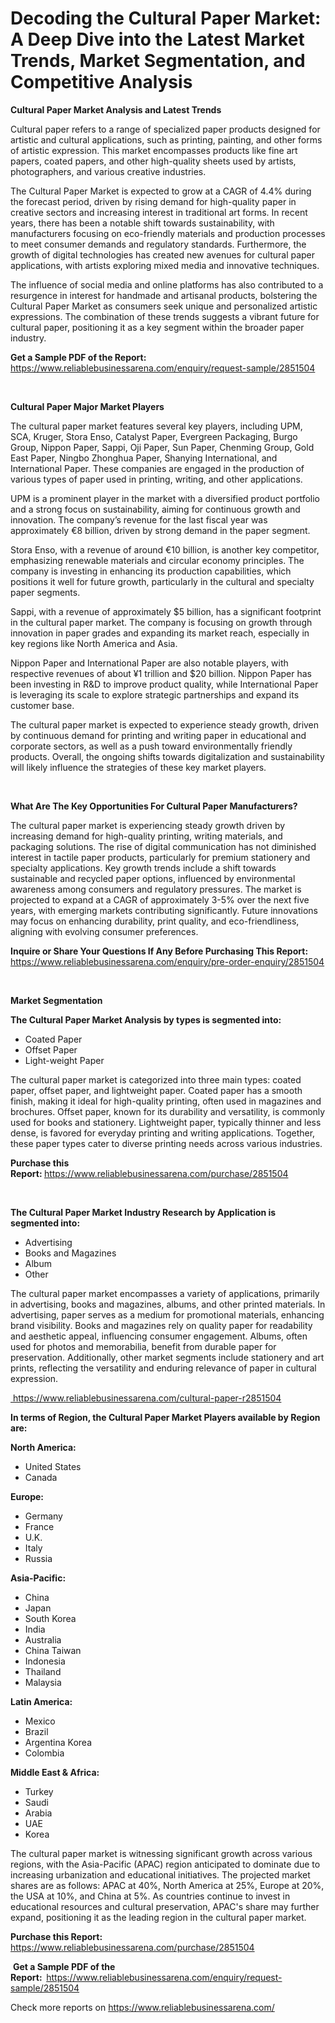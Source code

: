 <p><h1>Decoding the Cultural Paper Market: A Deep Dive into the Latest Market Trends, Market Segmentation, and Competitive Analysis</h1></p><p><strong>Cultural Paper Market Analysis and Latest Trends</strong></p>
<p><p>Cultural paper refers to a range of specialized paper products designed for artistic and cultural applications, such as printing, painting, and other forms of artistic expression. This market encompasses products like fine art papers, coated papers, and other high-quality sheets used by artists, photographers, and various creative industries.</p><p>The Cultural Paper Market is expected to grow at a CAGR of 4.4% during the forecast period, driven by rising demand for high-quality paper in creative sectors and increasing interest in traditional art forms. In recent years, there has been a notable shift towards sustainability, with manufacturers focusing on eco-friendly materials and production processes to meet consumer demands and regulatory standards. Furthermore, the growth of digital technologies has created new avenues for cultural paper applications, with artists exploring mixed media and innovative techniques.</p><p>The influence of social media and online platforms has also contributed to a resurgence in interest for handmade and artisanal products, bolstering the Cultural Paper Market as consumers seek unique and personalized artistic expressions. The combination of these trends suggests a vibrant future for cultural paper, positioning it as a key segment within the broader paper industry.</p></p>
<p><strong>Get a Sample PDF of the Report:&nbsp;</strong> <a href="https://www.reliablebusinessarena.com/enquiry/request-sample/2851504?utm_campaign=1948&utm_medium=2&utm_source=Github&utm_content=ia&utm_term=11032025&utm_id=cultural-paper">https://www.reliablebusinessarena.com/enquiry/request-sample/2851504</a></p>
<p>&nbsp;</p>
<p><strong>Cultural Paper Major Market Players</strong></p>
<p><p>The cultural paper market features several key players, including UPM, SCA, Kruger, Stora Enso, Catalyst Paper, Evergreen Packaging, Burgo Group, Nippon Paper, Sappi, Oji Paper, Sun Paper, Chenming Group, Gold East Paper, Ningbo Zhonghua Paper, Shanying International, and International Paper. These companies are engaged in the production of various types of paper used in printing, writing, and other applications.</p><p>UPM is a prominent player in the market with a diversified product portfolio and a strong focus on sustainability, aiming for continuous growth and innovation. The company’s revenue for the last fiscal year was approximately €8 billion, driven by strong demand in the paper segment.</p><p>Stora Enso, with a revenue of around €10 billion, is another key competitor, emphasizing renewable materials and circular economy principles. The company is investing in enhancing its production capabilities, which positions it well for future growth, particularly in the cultural and specialty paper segments.</p><p>Sappi, with a revenue of approximately $5 billion, has a significant footprint in the cultural paper market. The company is focusing on growth through innovation in paper grades and expanding its market reach, especially in key regions like North America and Asia.</p><p>Nippon Paper and International Paper are also notable players, with respective revenues of about ¥1 trillion and $20 billion. Nippon Paper has been investing in R&D to improve product quality, while International Paper is leveraging its scale to explore strategic partnerships and expand its customer base.</p><p>The cultural paper market is expected to experience steady growth, driven by continuous demand for printing and writing paper in educational and corporate sectors, as well as a push toward environmentally friendly products. Overall, the ongoing shifts towards digitalization and sustainability will likely influence the strategies of these key market players.</p></p>
<p>&nbsp;</p>
<p><strong>What Are The Key Opportunities For Cultural Paper Manufacturers?</strong></p>
<p><p>The cultural paper market is experiencing steady growth driven by increasing demand for high-quality printing, writing materials, and packaging solutions. The rise of digital communication has not diminished interest in tactile paper products, particularly for premium stationery and specialty applications. Key growth trends include a shift towards sustainable and recycled paper options, influenced by environmental awareness among consumers and regulatory pressures. The market is projected to expand at a CAGR of approximately 3-5% over the next five years, with emerging markets contributing significantly. Future innovations may focus on enhancing durability, print quality, and eco-friendliness, aligning with evolving consumer preferences.</p></p>
<p><strong>Inquire or Share Your Questions If Any Before Purchasing This Report:</strong> <a href="https://www.reliablebusinessarena.com/enquiry/pre-order-enquiry/2851504?utm_campaign=1948&utm_medium=2&utm_source=Github&utm_content=ia&utm_term=11032025&utm_id=cultural-paper">https://www.reliablebusinessarena.com/enquiry/pre-order-enquiry/2851504</a></p>
<p>&nbsp;</p>
<p><strong>Market Segmentation</strong></p>
<p><strong>The Cultural Paper Market Analysis by types is segmented into:</strong></p>
<p><ul><li>Coated Paper</li><li>Offset Paper</li><li>Light-weight Paper</li></ul></p>
<p><p>The cultural paper market is categorized into three main types: coated paper, offset paper, and lightweight paper. Coated paper has a smooth finish, making it ideal for high-quality printing, often used in magazines and brochures. Offset paper, known for its durability and versatility, is commonly used for books and stationery. Lightweight paper, typically thinner and less dense, is favored for everyday printing and writing applications. Together, these paper types cater to diverse printing needs across various industries.</p></p>
<p><strong>Purchase this Report:&nbsp;</strong><a href="https://www.reliablebusinessarena.com/purchase/2851504?utm_campaign=1948&utm_medium=2&utm_source=Github&utm_content=ia&utm_term=11032025&utm_id=cultural-paper">https://www.reliablebusinessarena.com/purchase/2851504</a></p>
<p>&nbsp;</p>
<p><strong>The Cultural Paper Market Industry Research by Application is segmented into:</strong></p>
<p><ul><li>Advertising</li><li>Books and Magazines</li><li>Album</li><li>Other</li></ul></p>
<p><p>The cultural paper market encompasses a variety of applications, primarily in advertising, books and magazines, albums, and other printed materials. In advertising, paper serves as a medium for promotional materials, enhancing brand visibility. Books and magazines rely on quality paper for readability and aesthetic appeal, influencing consumer engagement. Albums, often used for photos and memorabilia, benefit from durable paper for preservation. Additionally, other market segments include stationery and art prints, reflecting the versatility and enduring relevance of paper in cultural expression.</p></p>
<p><a href="https://www.reliablebusinessarena.com/cultural-paper-r2851504?utm_campaign=1948&utm_medium=2&utm_source=Github&utm_content=ia&utm_term=11032025&utm_id=cultural-paper">&nbsp;https://www.reliablebusinessarena.com/cultural-paper-r2851504</a></p>
<p><strong>In terms of Region, the Cultural Paper Market Players available by Region are:</strong></p>
<p>
    <p> <strong> North America: </strong>
        <ul>
            <li>United States</li>
            <li>Canada</li>
        </ul>
        </p> 
    <p> <strong> Europe: </strong>
        <ul>
            <li>Germany</li>
            <li>France</li>
            <li>U.K.</li>
            <li>Italy</li>
            <li>Russia</li>
        </ul>
        </p> 
    <p> <strong> Asia-Pacific: </strong>
        <ul>
            <li>China</li>
            <li>Japan</li>
            <li>South Korea</li>
            <li>India</li>
            <li>Australia</li>
            <li>China Taiwan</li>
            <li>Indonesia</li>
            <li>Thailand</li>
            <li>Malaysia</li>
        </ul>
        </p> 
    <p> <strong> Latin America: </strong>
        <ul>
            <li>Mexico</li>
            <li>Brazil</li>
            <li>Argentina Korea</li>
            <li>Colombia</li>
        </ul>
        </p> 
    <p> <strong> Middle East & Africa: </strong>
        <ul>
            <li>Turkey</li>
            <li>Saudi</li>
            <li>Arabia</li>
            <li>UAE</li>
            <li>Korea</li>
        </ul>
    </p>
    </p>
<p><p>The cultural paper market is witnessing significant growth across various regions, with the Asia-Pacific (APAC) region anticipated to dominate due to increasing urbanization and educational initiatives. The projected market shares are as follows: APAC at 40%, North America at 25%, Europe at 20%, the USA at 10%, and China at 5%. As countries continue to invest in educational resources and cultural preservation, APAC's share may further expand, positioning it as the leading region in the cultural paper market.</p></p>
<p><strong>Purchase this Report: </strong><a href="https://www.reliablebusinessarena.com/purchase/2851504?utm_campaign=1948&utm_medium=2&utm_source=Github&utm_content=ia&utm_term=11032025&utm_id=cultural-paper">https://www.reliablebusinessarena.com/purchase/2851504</a></p>
<p>&nbsp;<strong>Get a Sample PDF of the Report:&nbsp;&nbsp;</strong><a href="https://www.reliablebusinessarena.com/enquiry/request-sample/2851504?utm_campaign=1948&utm_medium=2&utm_source=Github&utm_content=ia&utm_term=11032025&utm_id=cultural-paper">https://www.reliablebusinessarena.com/enquiry/request-sample/2851504</a></p>
<p><strong></strong></p>
<p>Check more reports on <a href="https://www.reliablebusinessarena.com/?utm_campaign=1948&utm_medium=2&utm_source=Github&utm_content=ia&utm_term=11032025&utm_id=cultural-paper">https://www.reliablebusinessarena.com/</a></p>